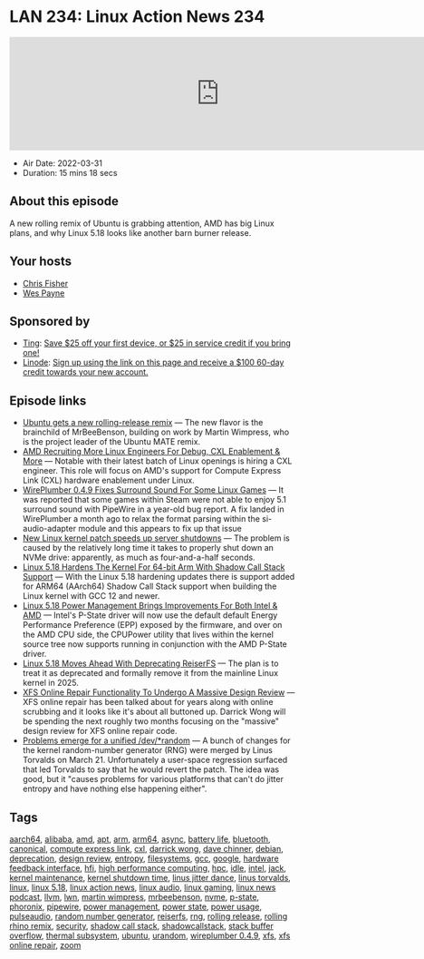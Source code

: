 # LAN 234: Linux Action News 234

<iframe src="https://player.fireside.fm/v2/DAcK9LdX+43Aa3oJK?theme=dark" width="740" height="200" frameborder="0" scrolling="no"></iframe>

* Air Date: 2022-03-31
* Duration: 15 mins 18 secs

## About this episode

A new rolling remix of Ubuntu is grabbing attention, AMD has big Linux plans, and why Linux 5.18 looks like another barn burner release.

## Your hosts
* [Chris Fisher](https://linuxactionnews.com/hosts/chris)
* [Wes Payne](https://linuxactionnews.com/hosts/wes)

## Sponsored by

  * [Ting](https://linux.ting.com): [Save $25 off your first device, or $25 in service credit if you bring one!](https://linux.ting.com)
  * [Linode](http://linode.com/lan): [Sign up using the link on this page and receive a $100 60-day credit towards your new account. ](http://linode.com/lan)



## Episode links

  * [Ubuntu gets a new rolling-release remix](https://www.theregister.com/2022/03/29/rolling_release_ubuntu_remix/ "Ubuntu gets a new rolling-release remix") — The new flavor is the brainchild of MrBeeBenson, building on work by Martin Wimpress, who is the project leader of the Ubuntu MATE remix.
  * [AMD Recruiting More Linux Engineers For Debug, CXL Enablement & More](https://www.phoronix.com/scan.php?page=news_item&px=AMD-More-Linux-CXL-Debug "AMD Recruiting More Linux Engineers For Debug, CXL Enablement & More") — Notable with their latest batch of Linux openings is hiring a CXL engineer. This role will focus on AMD's support for Compute Express Link (CXL) hardware enablement under Linux. 
  * [WirePlumber 0.4.9 Fixes Surround Sound For Some Linux Games](https://www.phoronix.com/scan.php?page=news_item&px=WirePlumber-0.4.9 "WirePlumber 0.4.9 Fixes Surround Sound For Some Linux Games") — It was reported that some games within Steam were not able to enjoy 5.1 surround sound with PipeWire in a year-old bug report. A fix landed in WirePlumber a month ago to relax the format parsing within the si-audio-adapter module and this appears to fix up that issue
  * [New Linux kernel patch speeds up server shutdowns](https://www.theregister.com/2022/03/29/google_kernel_patch/ "New Linux kernel patch speeds up server shutdowns") — The problem is caused by the relatively long time it takes to properly shut down an NVMe drive: apparently, as much as four-and-a-half seconds.
  * [Linux 5.18 Hardens The Kernel For 64-bit Arm With Shadow Call Stack Support](https://www.phoronix.com/scan.php?page=news_item&px=Linux-5.18-AArch64-SCS "Linux 5.18 Hardens The Kernel For 64-bit Arm With Shadow Call Stack Support") — With the Linux 5.18 hardening updates there is support added for ARM64 (AArch64) Shadow Call Stack support when building the Linux kernel with GCC 12 and newer. 
  * [Linux 5.18 Power Management Brings Improvements For Both Intel & AMD](https://www.phoronix.com/scan.php?page=news_item&px=Linux-5.18-Power-Management "Linux 5.18 Power Management Brings Improvements For Both Intel & AMD") — Intel's P-State driver will now use the default default Energy Performance Preference (EPP) exposed by the firmware, and over on the AMD CPU side, the CPUPower utility that lives within the kernel source tree now supports running in conjunction with the AMD P-State driver.
  * [Linux 5.18 Moves Ahead With Deprecating ReiserFS](https://www.phoronix.com/scan.php?page=news_item&px=Linux-5.18-Deprecates-ReiserFS "Linux 5.18 Moves Ahead With Deprecating ReiserFS") — The plan is to treat it as deprecated and formally remove it from the mainline Linux kernel in 2025.
  * [XFS Online Repair Functionality To Undergo A Massive Design Review](https://www.phoronix.com/scan.php?page=news_item&px=Linux-5.18-XFS-Changes "XFS Online Repair Functionality To Undergo A Massive Design Review") — XFS online repair has been talked about for years along with online scrubbing and it looks like it's about all buttoned up. Darrick Wong will be spending the next roughly two months focusing on the "massive" design review for XFS online repair code. 
  * [Problems emerge for a unified /dev/*random](https://lwn.net/Articles/889452/ "Problems emerge for a unified /dev/*random") — A bunch of changes for the kernel random-number generator (RNG) were merged by Linus Torvalds on March 21. Unfortunately a user-space regression surfaced that led Torvalds to say that he would revert the patch. The idea was good, but it "causes problems for various platforms that can't do jitter entropy and have nothing else happening either".



## Tags

[aarch64](https://linuxactionnews.com/tags/aarch64), [alibaba](https://linuxactionnews.com/tags/alibaba), [amd](https://linuxactionnews.com/tags/amd), [apt](https://linuxactionnews.com/tags/apt), [arm](https://linuxactionnews.com/tags/arm), [arm64](https://linuxactionnews.com/tags/arm64), [async](https://linuxactionnews.com/tags/async), [battery life](https://linuxactionnews.com/tags/battery%20life), [bluetooth](https://linuxactionnews.com/tags/bluetooth), [canonical](https://linuxactionnews.com/tags/canonical), [compute express link](https://linuxactionnews.com/tags/compute%20express%20link), [cxl](https://linuxactionnews.com/tags/cxl), [darrick wong](https://linuxactionnews.com/tags/darrick%20wong), [dave chinner](https://linuxactionnews.com/tags/dave%20chinner), [debian](https://linuxactionnews.com/tags/debian), [deprecation](https://linuxactionnews.com/tags/deprecation), [design review](https://linuxactionnews.com/tags/design%20review), [entropy](https://linuxactionnews.com/tags/entropy), [filesystems](https://linuxactionnews.com/tags/filesystems), [gcc](https://linuxactionnews.com/tags/gcc), [google](https://linuxactionnews.com/tags/google), [hardware feedback interface](https://linuxactionnews.com/tags/hardware%20feedback%20interface), [hfi](https://linuxactionnews.com/tags/hfi), [high performance computing](https://linuxactionnews.com/tags/high%20performance%20computing), [hpc](https://linuxactionnews.com/tags/hpc), [idle](https://linuxactionnews.com/tags/idle), [intel](https://linuxactionnews.com/tags/intel), [jack](https://linuxactionnews.com/tags/jack), [kernel maintenance](https://linuxactionnews.com/tags/kernel%20maintenance), [kernel shutdown time](https://linuxactionnews.com/tags/kernel%20shutdown%20time), [linus jitter dance](https://linuxactionnews.com/tags/linus%20jitter%20dance), [linus torvalds](https://linuxactionnews.com/tags/linus%20torvalds), [linux](https://linuxactionnews.com/tags/linux), [linux 5.18](https://linuxactionnews.com/tags/linux%205.18), [linux action news](https://linuxactionnews.com/tags/linux%20action%20news), [linux audio](https://linuxactionnews.com/tags/linux%20audio), [linux gaming](https://linuxactionnews.com/tags/linux%20gaming), [linux news podcast](https://linuxactionnews.com/tags/linux%20news%20podcast), [llvm](https://linuxactionnews.com/tags/llvm), [lwn](https://linuxactionnews.com/tags/lwn), [martin wimpress](https://linuxactionnews.com/tags/martin%20wimpress), [mrbeebenson](https://linuxactionnews.com/tags/mrbeebenson), [nvme](https://linuxactionnews.com/tags/nvme), [p-state](https://linuxactionnews.com/tags/p-state), [phoronix](https://linuxactionnews.com/tags/phoronix), [pipewire](https://linuxactionnews.com/tags/pipewire), [power management](https://linuxactionnews.com/tags/power%20management), [power state](https://linuxactionnews.com/tags/power%20state), [power usage](https://linuxactionnews.com/tags/power%20usage), [pulseaudio](https://linuxactionnews.com/tags/pulseaudio), [random number generator](https://linuxactionnews.com/tags/random%20number%20generator), [reiserfs](https://linuxactionnews.com/tags/reiserfs), [rng](https://linuxactionnews.com/tags/rng), [rolling release](https://linuxactionnews.com/tags/rolling%20release), [rolling rhino remix](https://linuxactionnews.com/tags/rolling%20rhino%20remix), [security](https://linuxactionnews.com/tags/security), [shadow call stack](https://linuxactionnews.com/tags/shadow%20call%20stack), [shadowcallstack](https://linuxactionnews.com/tags/shadowcallstack), [stack buffer overflow](https://linuxactionnews.com/tags/stack%20buffer%20overflow), [thermal subsystem](https://linuxactionnews.com/tags/thermal%20subsystem), [ubuntu](https://linuxactionnews.com/tags/ubuntu), [urandom](https://linuxactionnews.com/tags/urandom), [wireplumber 0.4.9](https://linuxactionnews.com/tags/wireplumber%200.4.9), [xfs](https://linuxactionnews.com/tags/xfs), [xfs online repair](https://linuxactionnews.com/tags/xfs%20online%20repair), [zoom](https://linuxactionnews.com/tags/zoom)